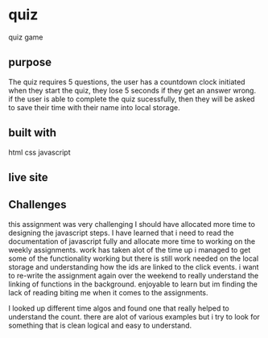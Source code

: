 # quiz
quiz game 

## purpose

The quiz requires 5 questions, the user has a countdown clock initiated when they start the quiz,
they lose 5 seconds if they get an answer wrong. if the user is able to complete the quiz sucessfully,
then they will be asked to save their time with their name into local storage.

## built with 
html
css
javascript

## live site

## Challenges

this assignment was very challenging I should have allocated more time to designing the javascript steps. I have learned that i need to read the documentation of javascript fully and allocate more time to working on the weekly assignments. work has taken alot of the time up i managed to get some of the functionality working but there is still work needed on the local storage and understanding how the ids are linked to the click events. i want to re-write the assignment again over the weekend to really understand the linking of functions in the background. enjoyable to learn but im finding the lack of reading biting me when it comes to the assignments. 

I looked up different time algos and found one that really helped to understand the count. there are alot of various examples but i try to look for something that is clean logical and easy to understand. 


